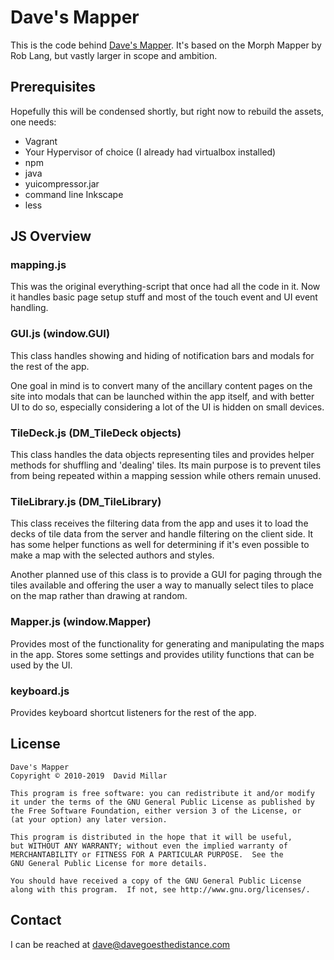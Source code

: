 Dave's Mapper
=============

This is the code behind [Dave's Mapper](https://davesmapper.com). It's based on the Morph Mapper by Rob Lang, but vastly larger in scope and ambition.

Prerequisites
-------------
Hopefully this will be condensed shortly, but right now to rebuild the assets, one needs:

- Vagrant
- Your Hypervisor of choice (I already had virtualbox installed)
- npm
- java
- yuicompressor.jar
- command line Inkscape
- less

JS Overview
-----------

### mapping.js
This was the original everything-script that once had all the code in it. Now it handles basic page setup stuff and most of the touch event and UI event handling.

### GUI.js (window.GUI)
This class handles showing and hiding of notification bars and modals for the rest of the app.

One goal in mind is to convert many of the ancillary content pages on the site into modals that can be launched within the app itself, and with better UI to do so, especially considering a lot of the UI is hidden on small devices.

### TileDeck.js (DM_TileDeck objects)
This class handles the data objects representing tiles and provides helper methods for shuffling and 'dealing' tiles. Its main purpose is to prevent tiles from being repeated within a mapping session while others remain unused.

### TileLibrary.js (DM_TileLibrary)
This class receives the filtering data from the app and uses it to load the decks of tile data from the server and handle filtering on the client side. It has some helper functions as well for determining if it's even possible to make a map with the selected authors and styles.

Another planned use of this class is to provide a GUI for paging through the tiles available and offering the user a way to manually select tiles to place on the map rather than drawing at random.

### Mapper.js (window.Mapper)
Provides most of the functionality for generating and manipulating the maps in the app. Stores some settings and provides utility functions that can be used by the UI.

### keyboard.js
Provides keyboard shortcut listeners for the rest of the app.

License
-------

    Dave's Mapper
    Copyright © 2010-2019  David Millar

    This program is free software: you can redistribute it and/or modify
    it under the terms of the GNU General Public License as published by
    the Free Software Foundation, either version 3 of the License, or
    (at your option) any later version.

    This program is distributed in the hope that it will be useful,
    but WITHOUT ANY WARRANTY; without even the implied warranty of
    MERCHANTABILITY or FITNESS FOR A PARTICULAR PURPOSE.  See the
    GNU General Public License for more details.

    You should have received a copy of the GNU General Public License
    along with this program.  If not, see http://www.gnu.org/licenses/.

Contact
-------

I can be reached at dave@davegoesthedistance.com
